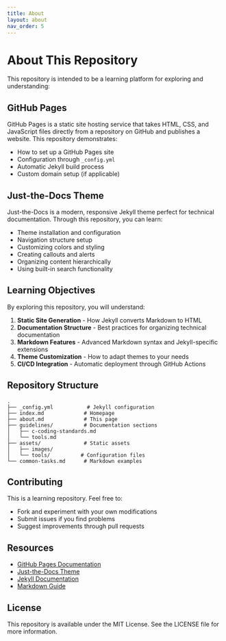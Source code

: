 ```yaml
---
title: About
layout: about
nav_order: 5
---
```


# About This Repository

This repository is intended to be a learning platform for exploring and understanding:

## GitHub Pages
GitHub Pages is a static site hosting service that takes HTML, CSS, and JavaScript files directly from a repository on GitHub and publishes a website. This repository demonstrates:
- How to set up a GitHub Pages site
- Configuration through `_config.yml`
- Automatic Jekyll build process
- Custom domain setup (if applicable)

## Just-the-Docs Theme
Just-the-Docs is a modern, responsive Jekyll theme perfect for technical documentation. Through this repository, you can learn:
- Theme installation and configuration
- Navigation structure setup
- Customizing colors and styling
- Creating callouts and alerts
- Organizing content hierarchically
- Using built-in search functionality

## Learning Objectives
By exploring this repository, you will understand:
1. **Static Site Generation** - How Jekyll converts Markdown to HTML
2. **Documentation Structure** - Best practices for organizing technical documentation
3. **Markdown Features** - Advanced Markdown syntax and Jekyll-specific extensions
4. **Theme Customization** - How to adapt themes to your needs
5. **CI/CD Integration** - Automatic deployment through GitHub Actions

## Repository Structure
```
.
├── _config.yml           # Jekyll configuration
├── index.md             # Homepage
├── about.md             # This page
├── guidelines/          # Documentation sections
│   ├── c-coding-standards.md
│   └── tools.md
├── assets/              # Static assets
│   ├── images/
│   └── tools/          # Configuration files
└── common-tasks.md      # Markdown examples
```

## Contributing
This is a learning repository. Feel free to:
- Fork and experiment with your own modifications
- Submit issues if you find problems
- Suggest improvements through pull requests

## Resources
- [GitHub Pages Documentation](https://docs.github.com/en/pages)
- [Just-the-Docs Theme](https://just-the-docs.github.io/just-the-docs/)
- [Jekyll Documentation](https://jekyllrb.com/docs/)
- [Markdown Guide](https://www.markdownguide.org/)

## License
This repository is available under the MIT License. See the LICENSE file for more information.